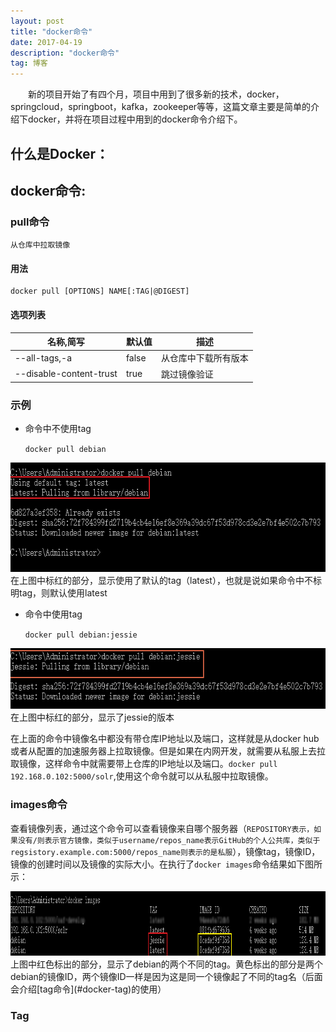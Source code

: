 ```yaml
---
layout: post
title: "docker命令"
date: 2017-04-19
description: "docker命令"
tag: 博客
---
```


　　新的项目开始了有四个月，项目中用到了很多新的技术，docker，springcloud，springboot，kafka，zookeeper等等，这篇文章主要是简单的介绍下docker，并将在项目过程中用到的docker命令介绍下。
## 什么是Docker：

## docker命令:

### pull命令 

    从仓库中拉取镜像

#### 用法 
    docker pull [OPTIONS] NAME[:TAG|@DIGEST]

#### 选项列表 

名称,简写 | 默认值 | 描述
---|---|---
--all-tags,-a | false | 从仓库中下载所有版本
--disable-content-trust | true | 跳过镜像验证

### 示例 
- 命令中不使用tag

    `docker pull debian`

<img src="/images/posts/dockerCmd1/docker-pull.png" height="175" width="642"> 
在上图中标红的部分，显示使用了默认的tag（latest），也就是说如果命令中不标明tag，则默认使用latest

- 命令中使用tag

    `docker pull debian:jessie`

<img src="/images/posts/dockerCmd1/docker-pull-withtag.png" height="97" width="638"> 
在上图中标红的部分，显示了jessie的版本

在上面的命令中镜像名中都没有带仓库IP地址以及端口，这样就是从docker hub或者从配置的加速服务器上拉取镜像。但是如果在内网开发，就需要从私服上去拉取镜像，这样命令中就需要带上仓库的IP地址以及端口。`docker pull 192.168.0.102:5000/solr`,使用这个命令就可以从私服中拉取镜像。

### images命令 

查看镜像列表，通过这个命令可以查看镜像来自哪个服务器（`REPOSITORY表示，如果没有/则表示官方镜像，类似于username/repos_name表示GitHub的个人公共库，类似于regsistory.example.com:5000/repos_name则表示的是私服`），镜像tag，镜像ID，镜像的创建时间以及镜像的实际大小。在执行了`docker images`命令结果如下图所示：

<img src="/images/posts/dockerCmd1/docker-images.png" height="103" width="1013"> 
上图中红色标出的部分，显示了debian的两个不同的tag。黄色标出的部分是两个debian的镜像ID，两个镜像ID一样是因为这是同一个镜像起了不同的tag名（后面会介绍[tag命令](#docker-tag)的使用）

### <span id = "docker-tag">Tag<span>
